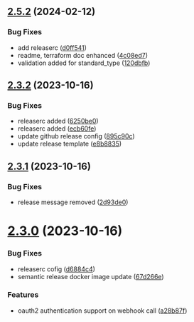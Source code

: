 ## [2.5.2](https://gitlab.widas.de/cidaas-management/terraform/compare/v2.5.1...v2.5.2) (2024-02-12)


### Bug Fixes

* add releaserc ([d0ff541](https://gitlab.widas.de/cidaas-management/terraform/commit/d0ff541e882cc54af9d4b21cc085a01eb17970aa))
* readme, terraform doc enhanced ([4c08ed7](https://gitlab.widas.de/cidaas-management/terraform/commit/4c08ed772a851b8414c218d509348baa348a1360))
* validation added for standard_type ([120dbfb](https://gitlab.widas.de/cidaas-management/terraform/commit/120dbfbff0f9c94789418f5ebdb9e3186c8c28cf))

## [2.3.2](https://gitlab.widas.de/cidaas-management/terraform/compare/v2.3.1...v2.3.2) (2023-10-16)


### Bug Fixes

* releaserc added ([6250be0](https://gitlab.widas.de/cidaas-management/terraform/commit/6250be005afaa6213074ecbc3fe23edd3ef60908))
* releaserc added ([ecb60fe](https://gitlab.widas.de/cidaas-management/terraform/commit/ecb60fe2e693bbb2326ed0fe08ae55fffebd01fa))
* update github release config ([895c90c](https://gitlab.widas.de/cidaas-management/terraform/commit/895c90c7b4f36de44dd71df6d04e8e1e48436495))
* update release template ([e8b8835](https://gitlab.widas.de/cidaas-management/terraform/commit/e8b8835154a79520a9d16aac8159124f5a0ff407))

## [2.3.1](https://gitlab.widas.de/cidaas-management/terraform/compare/v2.3.0...v2.3.1) (2023-10-16)


### Bug Fixes

* release message removed ([2d93de0](https://gitlab.widas.de/cidaas-management/terraform/commit/2d93de042b5afcecc217ae01669b8db6b9ae9c08))

# [2.3.0](https://gitlab.widas.de/cidaas-management/terraform/compare/v2.2.2...v2.3.0) (2023-10-16)


### Bug Fixes

* releaserc cofig ([d6884c4](https://gitlab.widas.de/cidaas-management/terraform/commit/d6884c4cf3162baa18dae484d61f861750933d38))
* semantic release docker image update ([67d266e](https://gitlab.widas.de/cidaas-management/terraform/commit/67d266ebc5351d7bad80632560db04d7725ec8ef))


### Features

* oauth2 authentication support on webhook call ([a28b87f](https://gitlab.widas.de/cidaas-management/terraform/commit/a28b87fd5cd20c86f60970190cf2e017d5e3abc0))

